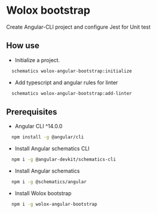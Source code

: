 # Wolox bootstrap

Create Angular-CLI project and configure Jest for Unit test


## How use 

- Initialize a project.

```bash
  schematics wolox-angular-bootstrap:initialize
```

- Add typescript and angular rules for linter

```bash
  schematics wolox-angular-bootstrap:add-linter
```

## Prerequisites 

- Angular CLI ^14.0.0

```bash
  npm install -g @angular/cli
```

- Install Angular schematics CLI

```bash
  npm i -g @angular-devkit/schematics-cli
```

- Install Angular schematics

```bash
  npm i -g @schematics/angular
```

- Install Wolox bootstrap

```bash
  npm i -g wolox-angular-bootstrap
```
